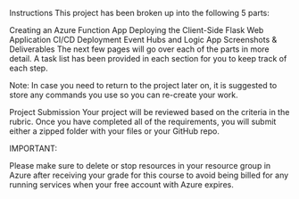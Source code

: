 Instructions
This project has been broken up into the following 5 parts:

Creating an Azure Function App
Deploying the Client-Side Flask Web Application
CI/CD Deployment
Event Hubs and Logic App
Screenshots & Deliverables
The next few pages will go over each of the parts in more detail. A task list has been provided in each section for you to keep track of each step.

Note: In case you need to return to the project later on, it is suggested to store any commands you use so you can re-create your work.

Project Submission
Your project will be reviewed based on the criteria in the rubric. Once you have completed all of the requirements, you will submit either a zipped folder with your files or your GitHub repo.

IMPORTANT:

Please make sure to delete or stop resources in your resource group in Azure after receiving your grade for this course to avoid being billed for any running services when your free account with Azure expires.